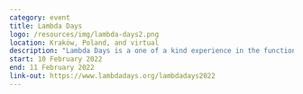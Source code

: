 ```yaml
---
category: event
title: Lambda Days
logo: /resources/img/lambda-days2.png
location: Kraków, Poland, and virtual
description: "Lambda Days is a one of a kind experience in the functional world."
start: 10 February 2022
end: 11 February 2022
link-out: https://www.lambdadays.org/lambdadays2022
---
```

